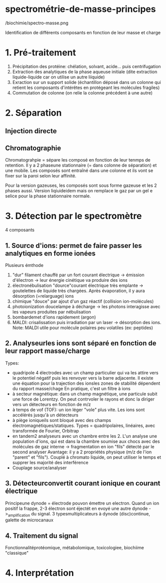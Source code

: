 # spectrométrie-de-masse-principes



 
/biochimie/spectro-masse.png


Identification de différents composants en fonction de leur masse et charge 


# 1. Pré-traitement


1. Précipitation des protéine: chélation, solvant, acide… puis centrifugation 
2. Extraction des analytiques de la phase aqueuse initiale (dite extraction liquide-liquide car on utilise un autre liiquide) 
3. Exraction sur un support solide (échantillon déposé dans un colonne qui retient les composants d'intérêtes en protégeant les molécules fragiles) 
4. Commutation de colonne (on relie la colonne précédent à une autre) 


# 2. Séparation



## Injection directe



## Chromatographie


Chromatograhpie = sépare les composé en fonction de leur tenmps de retention. Il y a 2 phaseune stationnaire (= dans colonne de séparation) et une mobile.
Les composés sont entraîné dans une colonne et ils vont se fixer sur la paroi selon leur affinité. 

Pour la version gazeuses, les composés sont sous forme gazeuse et les 2 phases aussi.
Version liqiuideidem mais on remplace le gaz par un gel e selice pour la phase stationnaire normale. 


# 3. Détection par le spectromètre


4 composants 


## 1. Source d'ions: permet de faire passer les analytiques en forme ionées


Plusieurs émthode 

1. "dur" filament chauffé par un fort courant électrique -> émission d'électron -> leur énergie cinétique va produire des ions 
2. électronébulisation "dource"courant électrique très emplante -> goutelettes de liquide très chargées. Après évaporation, il y aura désorption (=relarguage) ions 
1. chimique "douce" par ajout d'un gaz réactif (collision ion-molécules) 
2. photoionization doucelampe à décharge -> les photons interagisse avec les vapeurs produites par nébulisation 
1. bombardemet d'ions rapidement (argon) 
2. MALDI: crisalissation puis irradiation par un laser -> désorption des ions. Note: MALDI utile pour molécule polaires peu volatiles (ex: peptides) 


## 2. Analyseurles ions sont séparé en fonction de leur rapport masse/charge


Types: 

- quadripole 4 électrodes avec un champ particulier qui va les attire vers le potentiel négatif puis les renvoyer vers la barre adjacente. Il existe une équation pour la trajection des ionsles zones de stabilité dépendent du rapport masse/chage
  En pratique, c'est un filtre à ions 
- à secteur magnétique: dans un champ magnétique, une particule subit une force de Lorentzy. On peut contrvoler le rayons et donc la diriger vers un détecteurs en fonction de m/z 
- à temps de vof (TOF): un ion léger "vole" plus vite. Les ions sont accélérés jusqu'à un détecteurs 
- à piège ioniqueils sont bloqué avec des champs électromagnétiques/statiques. Types = quadripolaires, linéaires, avec transformée de Fourier, Orbitrap 
- en tandem2 analyseurs avec un chambre entre les 2. L'un analyse une population d'ions, qui est dans la chambre soumise aux chocs avec des molécules de gaz interne -> fragmentation en ion "fils" détecté par le second analyser
  Avantage: il y a 2 propriétés physique (m/z de l'ion "parent" et "fils"). Couplé à chromato liquide, on peut utiliser le temps et supprer les majorité des interférence 
- Couplage source/analyser 


## 3. Détecteurconvertit courant ionique en courant électrique


Principeune dynode = électrode pouvon émettre un electron. Quand un ion positif la frappe, 2-3 électron sont éjectét en evoyé une autre dynode -><sub>amplification</sub> du signal.
3 typesmultiplicateurs à dynode (disc)continue, galette de microcanaux 


## 4. Traitement du signal


Fonctionnalitéprotéomique, métabolomique, toxicologiee, biochiime "classique" 


# 4. Interprétation


